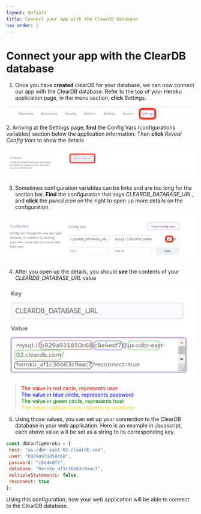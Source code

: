 ```yaml
---
layout: default
title: Connect your app with the ClearDB database
nav_order: 3
---
```


# Connect your app with the ClearDB database #

 1. Once you have **created** clearDB for your database, we can now connect our app with the ClearDB database. Refer to the top of your Heroku application page, in the menu section, **click** _Settings_.
 
 !['menu'](../assets/images/menu.png)
 2. Arriving at the Settings page, **find** the Config Vars (configurations variables) section below the application information. Then **click** _Reveal Config Vars_ to show the details

!['config'](../assets/images/config.png)

 3. Sometimes configuration variables can be links and are too long for the section bar. **Find** the configuration that says _CLEARDB_DATABASE_URL_, and **click** the _pencil icon_ on the right to open up more details on the configuration.

!['icon'](../assets/images/icon.png)

 4. After you open up the details, you should **see** the contents of your _CLEARDB_DATABASE_URL_ value

!['value](../assets/images/value.png)

><span style="color:red">The value in red circle, represents user</span><br>
<span style="color:blue">The value in blue circle, represents password</span><br>
<span style="color:green">The value in green circle, represents host</span><br>
<span style="color:#f4d420">The value in black circle, represents database</span>

 5. Using those values, you can set up your connection to the ClearDB database in your web application. Here is an example in Javascript, each above value will be set as a string to its corresponding key.

```javascript
const dbConfigHeroku = {
 host: "us-cdbr-east-02.cleardb.com",
 user: "b929a931850c68",
 password: "c8e4edf7",
 database: "heroku_af1c36b63c9aac7",
 multipleStatements: false,
 reconnect: true
};
```

Using this configuration, now your web application will be able to connect to the ClearDB database.
